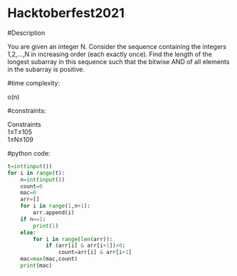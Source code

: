 # Hacktoberfest2021  

#Description  

You are given an integer N. Consider the sequence containing the integers 1,2,…,N in increasing order (each exactly once). 
Find the length of the longest subarray in this sequence such that the bitwise AND of all elements in the subarray is positive.  

#time complexity:  

o(n)  

#constraints:  

Constraints  
1≤T≤105  
1≤N≤109  

#python code:
```python 
t=int(input())
for i in range(t):
    n=int(input())
    count=0
    mac=0
    arr=[]
    for i in range(1,n+1):
        arr.append(i)
    if n==1:
        print(1)
    else:
        for i in range(len(arr)):
            if (arr[i] & arr[i+1])>0:
                count=arr[i] & arr[i+1]
    mac=max(mac,count)
    print(mac)
```


